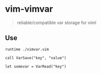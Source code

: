 
vim-vimvar
===
> reliable/compatible var storage for viml

Use
---

```viml
runtime ./vimvar.vim

call VarSave("key", "value")

let somevar = VarRead("key")
```

